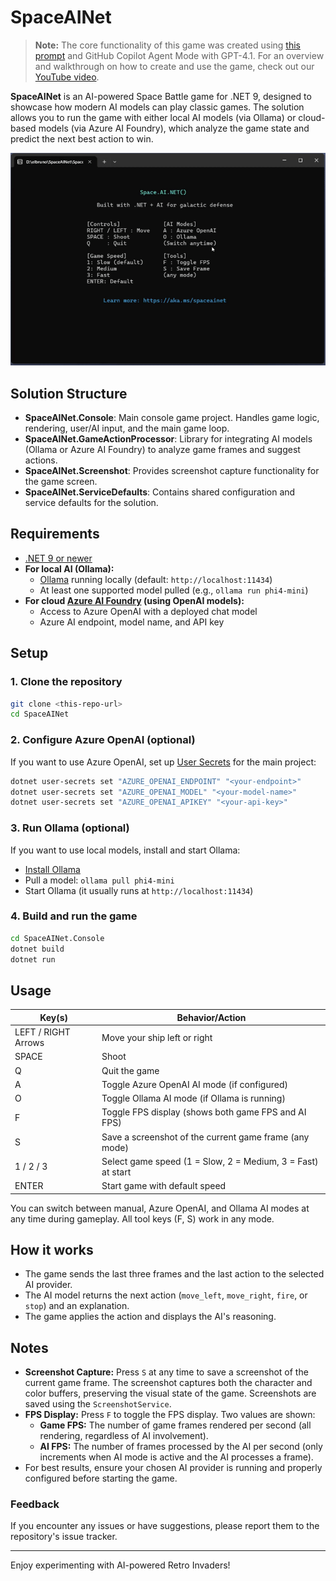 # SpaceAINet

> **Note:** The core functionality of this game was created using [this prompt](https://aka.ms/spaceainet/prompt) and GitHub Copilot Agent Mode with GPT-4.1. For an overview and walkthrough on how to create and use the game, check out our [YouTube video](https://www.youtube.com/watch?v=XLg9Qt61RVs).

**SpaceAINet** is an AI-powered Space Battle game for .NET 9, designed to showcase how modern AI models can play classic games. The solution allows you to run the game with either local AI models (via Ollama) or cloud-based models (via Azure AI Foundry), which analyze the game state and predict the next best action to win.

![Demo of the game running with Azure OpenAI models](./images/01-demo.gif)

## Solution Structure

- **SpaceAINet.Console**: Main console game project. Handles game logic, rendering, user/AI input, and the main game loop.
- **SpaceAINet.GameActionProcessor**: Library for integrating AI models (Ollama or Azure AI Foundry) to analyze game frames and suggest actions.
- **SpaceAINet.Screenshot**: Provides screenshot capture functionality for the game screen.
- **SpaceAINet.ServiceDefaults**: Contains shared configuration and service defaults for the solution.

## Requirements

- [.NET 9 or newer](https://dotnet.microsoft.com/download/)
- **For local AI (Ollama):**
  - [Ollama](https://ollama.com/) running locally (default: `http://localhost:11434`)
  - At least one supported model pulled (e.g., `ollama run phi4-mini`)
- **For cloud [Azure AI Foundry](https://ai.azure.com/) (using OpenAI models):**
  - Access to Azure OpenAI with a deployed chat model
  - Azure AI endpoint, model name, and API key

## Setup

### 1. Clone the repository

```bash
git clone <this-repo-url>
cd SpaceAINet
```

### 2. Configure Azure OpenAI (optional)

If you want to use Azure OpenAI, set up [User Secrets](https://learn.microsoft.com/aspnet/core/security/app-secrets) for the main project:

```bash
dotnet user-secrets set "AZURE_OPENAI_ENDPOINT" "<your-endpoint>"
dotnet user-secrets set "AZURE_OPENAI_MODEL" "<your-model-name>"
dotnet user-secrets set "AZURE_OPENAI_APIKEY" "<your-api-key>"
```

### 3. Run Ollama (optional)

If you want to use local models, install and start Ollama:

- [Install Ollama](https://ollama.com/download)
- Pull a model: `ollama pull phi4-mini`
- Start Ollama (it usually runs at `http://localhost:11434`)

### 4. Build and run the game

```bash
cd SpaceAINet.Console
dotnet build
dotnet run
```

## Usage

| Key(s)                | Behavior/Action                                              |
|-----------------------|-------------------------------------------------------------|
| LEFT / RIGHT Arrows   | Move your ship left or right                                 |
| SPACE                 | Shoot                                                        |
| Q                     | Quit the game                                               |
| A                     | Toggle Azure OpenAI AI mode (if configured)                 |
| O                     | Toggle Ollama AI mode (if Ollama is running)                |
| F                     | Toggle FPS display (shows both game FPS and AI FPS)         |
| S                     | Save a screenshot of the current game frame (any mode)      |
| 1 / 2 / 3             | Select game speed (1 = Slow, 2 = Medium, 3 = Fast) at start |
| ENTER                 | Start game with default speed                               |

You can switch between manual, Azure OpenAI, and Ollama AI modes at any time during gameplay. All tool keys (F, S) work in any mode.

## How it works

- The game sends the last three frames and the last action to the selected AI provider.
- The AI model returns the next action (`move_left`, `move_right`, `fire`, or `stop`) and an explanation.
- The game applies the action and displays the AI's reasoning.

## Notes

- **Screenshot Capture:** Press `S` at any time to save a screenshot of the current game frame. The screenshot captures both the character and color buffers, preserving the visual state of the game. Screenshots are saved using the `ScreenshotService`.
- **FPS Display:** Press `F` to toggle the FPS display. Two values are shown:
  - **Game FPS:** The number of game frames rendered per second (all rendering, regardless of AI involvement).
  - **AI FPS:** The number of frames processed by the AI per second (only increments when AI mode is active and the AI processes a frame).
- For best results, ensure your chosen AI provider is running and properly configured before starting the game.

### Feedback

If you encounter any issues or have suggestions, please report them to the repository's issue tracker.

---

Enjoy experimenting with AI-powered Retro Invaders!
